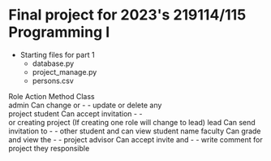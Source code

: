 # Final project for 2023's 219114/115 Programming I
* Starting files for part 1
  - database.py
  - project_manage.py
  - persons.csv

Role                 Action                         Method                   Class     
admin             Can change or                       -                         -
                update or delete any            
                project 
student         Can accept invitation                 -                         -  
                or creating project
                (If creating one role
                will change to lead)
lead            Can send invitation to                -                         -
                other student and can view
                student name
faculty         Can grade and view the                -                         -
                 project
advisor         Can accept invite and                 -                         -
                write comment for
                project they responsible